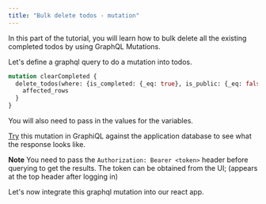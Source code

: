```yaml
---
title: "Bulk delete todos - mutation"
---
```


In this part of the tutorial, you will learn how to bulk delete all the existing completed todos by using GraphQL Mutations.

Let's define a graphql query to do a mutation into todos.

```graphql
mutation clearCompleted {
  delete_todos(where: {is_completed: {_eq: true}, is_public: {_eq: false}}) {
    affected_rows
  }
}
```

You will also need to pass in the values for the variables.

[Try](https://graphiql-online.com) this mutation in GraphiQL against the application database to see what the response looks like. 

**Note** You need to pass the `Authorization: Bearer <token>` header before querying to get the results. The token can be obtained from the UI; (appears at the top header after logging in)

Let's now integrate this graphql mutation into our react app.